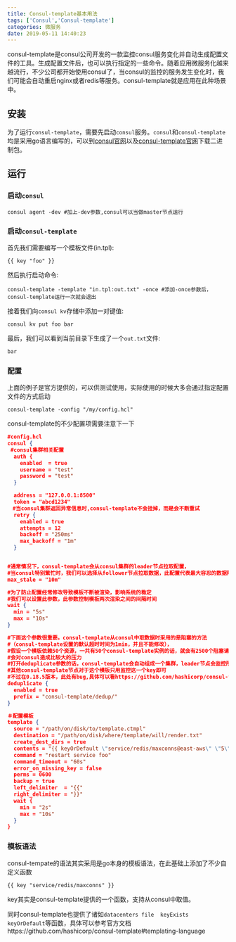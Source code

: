```yaml
---
title: Consul-template基本用法
tags: ['Consul','Consul-template']
categories: 微服务
date: 2019-05-11 14:40:23
---
```


consul-template是consul公司开发的一款监控consul服务变化并自动生成配置文件的工具。生成配置文件后，也可以执行指定的一些命令。随着应用微服务化越来越流行，不少公司都开始使用consul了，当consul的监控的服务发生变化时，我们可能会自动重启nginx或者redis等服务。consul-template就是应用在此种场景中。

## 安装

 为了运行```consul-template```，需要先启动```consul```服务。```consul```和```consul-template```均是采用go语言编写的，可以到[consul官网](https://www.consul.io/)以及[consul-template官网](https://releases.hashicorp.com/consul-template/)下载二进制包。

 ## 运行

### 启动```consul```

```shell
consul agent -dev #加上-dev参数,consul可以当做master节点运行
```

### 启动```consul-template```
首先我们需要编写一个模板文件(in.tpl):
```
{{ key "foo" }}
```
然后执行启动命令:
```shell
consul-template -template "in.tpl:out.txt" -once #添加-once参数后，consul-template运行一次就会退出
```
接着我们向```consul kv```存储中添加一对键值:
```shell
consul kv put foo bar
```
最后，我们可以看到当前目录下生成了一个```out.txt```文件:
```txt
bar
```

### 配置
上面的例子是官方提供的，可以供测试使用，实际使用的时候大多会通过指定配置文件的方式启动
```shell
consul-template -config "/my/config.hcl"
```
consul-template的不少配置项需要注意下一下
```json
#config.hcl
consul {
 #consul集群相关配置
  auth {
    enabled  = true
    username = "test"
    password = "test"
  }

  address = "127.0.0.1:8500"
  token = "abcd1234"
　#当consul集群返回异常信息时,consul-template不会挂掉，而是会不断重试
  retry {
    enabled = true
    attempts = 12
    backoff = "250ms"
    max_backoff = "1m"
  }


#通常情况下，consul-template会从consul集群的leader节点拉取配置，
#当consul特别繁忙时，我们可以选择从follower节点拉取数据，此配置代表最大容忍的数据陈旧时间
max_stale = "10m"

#为了防止配置经常修改导致模板不断被渲染，影响系统的稳定
#我们可以设置此参数，此参数控制模板两次渲染之间的间隔时间
wait {
  min = "5s"
  max = "10s"
}

#下面这个参数很重要。consul-template从consul中取数据时采用的是阻塞的方法
#（consul-template设置的默认超时时间为1min，并且不能修改），
#假设一个模板依赖50个资源，一共有50个consul-template实例的话，就会有2500个阻塞请求，
#会对consul造成比较大的压力
#打开deduplicate参数的话，consul-template会自动组成一个集群，leader节点会监控所有的资源，并将整合后的资源再存储到consul中
#其他consul-template节点对于这个模板只用监控这一个key即可
#不过在0.18.5版本，此处有bug,具体可以看https://github.com/hashicorp/consul-template/blob/master/CHANGELOG.md
deduplicate {
  enabled = true
  prefix = "consul-template/dedup/"
}

＃配置模板
template {
  source = "/path/on/disk/to/template.ctmpl"
  destination = "/path/on/disk/where/template/will/render.txt"
  create_dest_dirs = true
  contents = "{{ keyOrDefault \"service/redis/maxconns@east-aws\" \"5\" }}"
  command = "restart service foo"
  command_timeout = "60s"
  error_on_missing_key = false
  perms = 0600
  backup = true
  left_delimiter  = "{{"
  right_delimiter = "}}"
  wait {
    min = "2s"
    max = "10s"
  }
}
```

### 模板语法

consul-tempate的语法其实采用是go本身的模板语法，在此基础上添加了不少自定义函数

```
{{ key "service/redis/maxconns" }}
```

key其实是consul-template提供的一个函数，支持从consul中取值。

同时consul-template也提供了诸如```datacenters file  keyExists  keyOrDefault```等函数，具体可以参考官方文档https://github.com/hashicorp/consul-template#templating-language
